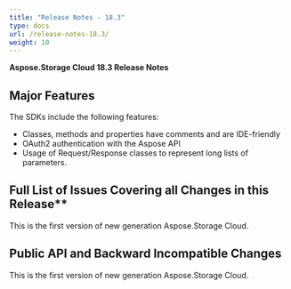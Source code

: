 ```yaml
---
title: "Release Notes - 18.3"
type: docs
url: /release-notes-18.3/
weight: 10
---
```


**Aspose.Storage Cloud 18.3 Release Notes**

## Major Features

The SDKs include the following features:

- Classes, methods and properties have comments and are IDE-friendly
- OAuth2 authentication with the Aspose API
- Usage of Request/Response classes to represent long lists of parameters.

## Full List of Issues Covering all Changes in this Release**

This is the first version of new generation Aspose.Storage Cloud.

## Public API and Backward Incompatible Changes

This is the first version of new generation Aspose.Storage Cloud.
